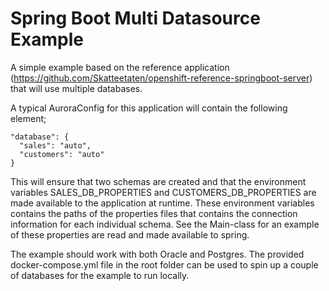 # Spring Boot Multi Datasource Example

A simple example based on the reference application (https://github.com/Skatteetaten/openshift-reference-springboot-server)
that will use multiple databases. 

A typical AuroraConfig for this application will contain the following element;

    "database": {
      "sales": "auto",
      "customers": "auto"
    }
  
This will ensure that two schemas are created and that the environment variables
SALES_DB_PROPERTIES and CUSTOMERS_DB_PROPERTIES are made available to the application
at runtime. These environment variables contains the paths of the properties files that
contains the connection information for each individual schema. See the Main-class for 
an example of these properties are read and made available to spring.

The example should work with both Oracle and Postgres. The provided docker-compose.yml file
in the root folder can be used to spin up a couple of databases for the example to run
locally.